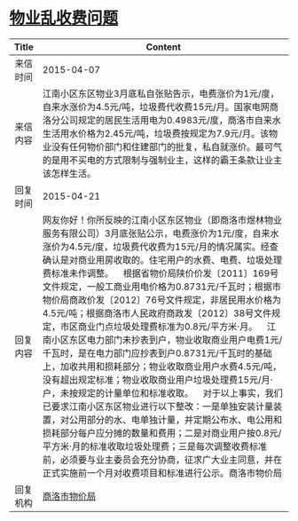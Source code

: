 # <a href="http://www.shangluo.gov.cn/zmhd/ldxxxx.jsp?urltype=leadermail.LeaderMailContentUrl&wbtreeid=1112&leadermailid=3047">物业乱收费问题</a>
|Title|Content|
|:---:|---|
|来信时间|2015-04-07|
|来信内容|江南小区东区物业3月底私自张贴告示，电费涨价为1元/度，自来水涨价为4.5元/吨，垃圾费代收费15元/月。国家电网商洛分公司规定的居民生活用电为0.4983元/度，商洛市自来水生活用水价格为2.45元/吨，垃圾费按规定为7.9元/月。该物业没有任何物价部门和住建部门的批复，私自就涨价。最可气的是用不买电的方式限制与强制业主，这样的霸王条款让业主该怎样生活。|
|回复时间|2015-04-21|
|回复内容|网友你好！你所反映的江南小区东区物业（即商洛市煜林物业服务有限公司）3月底张贴公示，电费涨价为1元/度，自来水涨价为4.5元/度，垃圾费代收费为15元/月的情况属实。经查确认是对商业用房收取的。住宅用户的水费、电费、垃圾处理费标准未作调整。    根据省物价局陕价价发〔2011〕169号文件规定，一般工商业用电价格为0.8731元/千瓦时；根据市物价局商政价发〔2012〕76号文件规定，非居民用水价格为4.5元/吨；根据商洛市人民政府商政发〔2012〕38号文件规定，市区商业门点垃圾处理费标准为0.8元/平方米·月。    江南小区东区电力部门未抄表到户，物业收取商业用户电费1元/千瓦时，是在电力部门应抄表到户0.8731元/千瓦时的基础上，加收共用和损耗部分；物业收取商业用户水费4.5元/吨，没有超出规定标准；物业收取商业用户垃圾处理费15元/月·户，未按规定的计量单位和标准收取。    对于以上事实，我们已要求江南小区东区物业进行以下整改：一是单独安装计量装置，对公用部分的水、电单独计量，并定期公布水、电公用和损耗部分每户应分摊的数量和费用；二是对商业用户按0.8元/平方米·月的标准收取垃圾处理费；三是每次调整收费标准前，必须要与业主委员会充分协商，征求广大业主同意，并在正式实施前一个月对收费项目和标准进行公示。商洛市物价局|
|回复机构|<a href="../../categories/agencies/商洛市物价局.md">商洛市物价局</a>|
